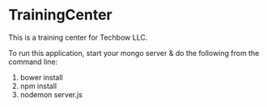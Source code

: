 # TrainingCenter
This is a training center for Techbow LLC.

To run this application, start your mongo server & do the following from the command line:
1. bower install
2. npm install
3. nodemon server.js